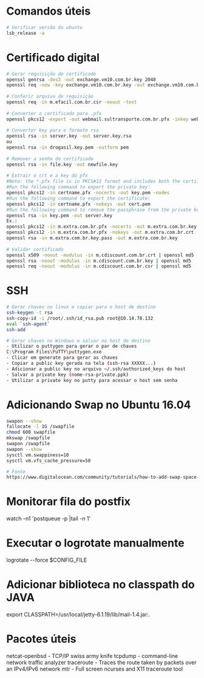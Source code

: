 # Comandos úteis
```bash
# Verificar versão do ubuntu
lsb_release -a
```
 
# Certificado digital
```bash
# Gerar requisição de certificado
openssl genrsa -des3 -out exchange.vm10.com.br.key 2048
openssl req -new -key exchange.vm10.com.br.key -out exchange.vm10.com.br.csr
 
# Conferir arquivo de requisição
openssl req -in m.efacil.com.br.csr -noout -text
 
# Converter o certificado para .pfx
openssl pkcs12 -export -out webmail.sultransporte.com.br.pfx -inkey webmail.sultransporte.com.br.key -in webmail.sultransporte.com.br.crt
 
# Converter key para o formato rsa
openssl rsa -in server.key -out server.key.rsa
ou
openssl rsa -in drogasil.key.pem -outform pem
 
# Remover a senha do certificado
openssl rsa -in file.key -out newfile.key
 
# Extrair o crt e a key do pfx
#Note: the *.pfx file is in PKCS#12 format and includes both the certificate and the private key.
#Run the following command to export the private key:
openssl pkcs12 -in certname.pfx -nocerts -out key.pem -nodes
#Run the following command to export the certificate:
openssl pkcs12 -in certname.pfx -nokeys -out cert.pem
#Run the following command to remove the passphrase from the private key:
openssl rsa -in key.pem -out server.key
Ex.:
openssl pkcs12 -in m.extra.com.br.pfx -nocerts -out m.extra.com.br.key.pass -nodes
openssl pkcs12 -in m.extra.com.br.pfx -nokeys -out m.extra.com.br.crt
openssl rsa -in m.extra.com.br.key.pass -out m.extra.com.br.key
 
# Validar certificado
openssl x509 -noout -modulus -in m.cdiscount.com.br.crt | openssl md5
openssl rsa -noout -modulus -in m.cdiscount.com.br.key | openssl md5
openssl req -noout -modulus -in m.cdiscount.com.br.csr | openssl md5
```

# SSH
```bash
# Gerar chaves no linux e copiar para o host de destino
ssh-keygen -t rsa
ssh-copy-id -i /root/.ssh/id_rsa.pub root@10.14.78.132
eval `ssh-agent`
ssh-add

# Gerar chaves no Windows e salvar no host de destino
- Utilizar o puttygen para gerar o par de chaves
C:\Program Files\PuTTY\puttygen.exe
- Clicar em generate para gerar as chaves
- Copiar a public key gerada na tela (ssh-rsa XXXXX...)
- Adicionar a public key no arquivo ~/.ssh/authorized_keys do host
- Salvar a private key (nome-rsa-private.ppk)
- Utilizar a private key no putty para acessar o host sem senha
```

# Adicionando Swap no Ubuntu 16.04
```bash
swapon --show
fallocate -l 1G /swapfile
chmod 600 swapfile
mkswap /swapfile
swapon /swapfile
swapon --show
sysctl vm.swappiness=10
sysctl vm.vfs_cache_pressure=50

# Fonte
https://www.digitalocean.com/community/tutorials/how-to-add-swap-space-on-ubuntu-16-04
```


# Monitorar fila do postfix
watch -n1 'postqueue -p |tail -n 1'

# Executar o logrotate manualmente
logrotate --force $CONFIG_FILE

# Adicionar biblioteca no classpath do JAVA
export CLASSPATH=/usr/local/jetty-6.1.19/lib/mail-1.4.jar:.

# Pacotes úteis
netcat-openbsd - TCP/IP swiss army knife
tcpdump - command-line network traffic analyzer
traceroute - Traces the route taken by packets over an IPv4/IPv6 network
mtr - Full screen ncurses and X11 traceroute tool